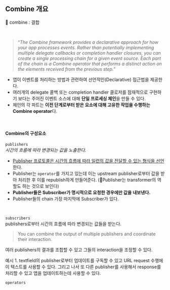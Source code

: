 ## Combine 개요

📒 combine : 결합

<br>

>“*The Combine framework provides a declarative approach for how your app processes events. Rather than potentially implementing multiple delegate callbacks or completion handler closures, you can create a single processing chain for a given event source. Each part of the chain is a Combine operator that performs a distinct action on the elements received from the previous step.*”
    
- 앱이 이벤트를 처리하는 방법과 관련하여 선언적인(Declarative) 접근법을 제공한다. 
- 여러개의 delegate 콜백 또는 completion handler 클로저를 잠재적으로 구현하기 보다는 주어진 이벤트 소스에 대해 **단일 프로세싱 체인**을 만들 수 있다. 
- 체인의 각 파트는 **이전 단계로부터 받은 요소에 대해 고유한 작업을 수행하는 Combine operator**다.

<br>

#### Combine의 구성요소
`publishers`<br>
*시간의 흐름에 따라 변경되는 값을 노출한다.*<br>
- <u>Publisher 프로토콜은 시간의 흐름에 따라 일련의 값을 전달할 수 있는 형식을 선언</u>한다.<br>
- Publisher는 `operator`를 가지고 있는데 이는 upstream publisher로부터 값을 받아 처리한 후 이를 republish하게 만들어준다. (🤔Publisher는 transformer의 역할도 하는 것으로 보인다)<br>
- **Publisher들은 Subscriber가 명시적으로 요청한 경우에만 값을 내보낸다.**
- Publisher들의 chain 가장 마지막에 Subscriber가 있다.

<br>

`subscribers`<br>
publishers로부터 시간의 흐름에 따라 변경되는 값들을 받는다.

> You can combine the output of multiple publishers and coordinate their interaction.
> 

여러 publishers의 결과를 조합할 수 있고 그들의 interaction을 조정할 수 있다.

예시 1. textfield의 publisher로부터 업데이트를 구독할 수 있고 URL request 수행에 이 텍스트를 사용할 수 있다. 그리고 나서 또 다른 publisher를 사용해서 response를 처리할 수 있고 앱을 업데이트하는데 사용할 수 있다.

`operators`